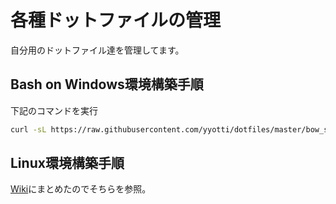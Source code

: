 # 各種ドットファイルの管理
自分用のドットファイル達を管理してます。

## Bash on Windows環境構築手順
下記のコマンドを実行
```sh
curl -sL https://raw.githubusercontent.com/yyotti/dotfiles/master/bow_setup.sh | bash
```

## Linux環境構築手順
[Wiki](https://github.com/yyotti/unix_settings/wiki)にまとめたのでそちらを参照。

<!-- vim:set ts=8 sts=2 sw=2 tw=0 wrap expandtab: -->
